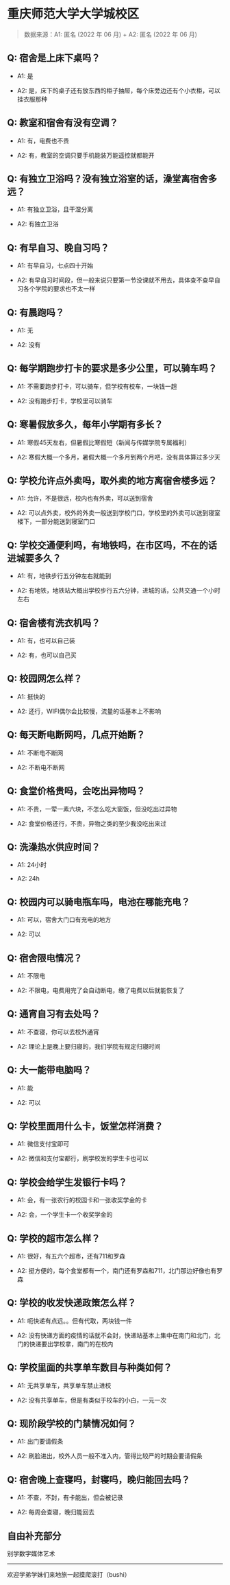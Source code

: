 # 重庆师范大学大学城校区

> 数据来源：A1: 匿名 (2022 年 06 月) + A2: 匿名 (2022 年 06 月)

## Q: 宿舍是上床下桌吗？

- A1: 是

- A2: 是，床下的桌子还有放东西的柜子抽屉，每个床旁边还有个小衣柜，可以挂衣服那种

## Q: 教室和宿舍有没有空调？

- A1: 有，电费也不贵

- A2: 有，教室的空调只要手机能装万能遥控就都能开

## Q: 有独立卫浴吗？没有独立浴室的话，澡堂离宿舍多远？

- A1: 有独立卫浴，且干湿分离

- A2: 有独立卫浴

## Q: 有早自习、晚自习吗？

- A1: 有早自习，七点四十开始

- A2: 有早自习时间段，但一般来说只要第一节没课就不用去，具体查不查早自习各个学院的要求也不太一样

## Q: 有晨跑吗？

- A1: 无

- A2: 没有

## Q: 每学期跑步打卡的要求是多少公里，可以骑车吗？

- A1: 不需要跑步打卡，可以骑车，但学校有校车，一块钱一趟

- A2: 没有跑步打卡，学校里可以骑车

## Q: 寒暑假放多久，每年小学期有多长？

- A1: 寒假45天左右，但暑假比寒假短（新闻与传媒学院专属福利）

- A2: 寒假大概一个多月，暑假大概一个多月到两个月吧，没有具体算过多少天

## Q: 学校允许点外卖吗，取外卖的地方离宿舍楼多远？

- A1: 允许，不是很远，校内也有外卖，可以送到宿舍

- A2: 可以点外卖，校外的外卖一般送到学校门口，学校里的外卖可以送到寝室楼下，一部分能送到寝室门口

## Q: 学校交通便利吗，有地铁吗，在市区吗，不在的话进城要多久？

- A1: 有，地铁步行五分钟左右就能到

- A2: 有地铁，地铁站大概出学校步行五六分钟，进城的话，公共交通一个小时左右

## Q: 宿舍楼有洗衣机吗？

- A1: 有，也可以自己装

- A2: 有，也可以自己买

## Q: 校园网怎么样？

- A1: 挺快的

- A2: 还行，WIFI偶尔会比较慢，流量的话基本上不影响

## Q: 每天断电断网吗，几点开始断？

- A1: 不断电不断网

- A2: 不断电不断网

## Q: 食堂价格贵吗，会吃出异物吗？

- A1: 不贵，一荤一素六块，不怎么吃大窗饭，但没吃出过异物

- A2: 食堂价格还行，不贵，异物之类的至少我没吃出来过

## Q: 洗澡热水供应时间？

- A1: 24小时

- A2: 24h

## Q: 校园内可以骑电瓶车吗，电池在哪能充电？

- A1: 可以，宿舍大门口有充电的地方

- A2: 可以

## Q: 宿舍限电情况？

- A1: 不限电

- A2: 不限电，电费用完了会自动断电，缴了电费以后就能恢复了

## Q: 通宵自习有去处吗？

- A1: 不查寝，你可以去校外通宵

- A2: 理论上是晚上要归寝的，我们学院有规定归寝时间

## Q: 大一能带电脑吗？

- A1: 能

- A2: 可以

## Q: 学校里面用什么卡，饭堂怎样消费？

- A1: 微信支付宝即可

- A2: 微信和支付宝都行，刷学校发的学生卡也可以

## Q: 学校会给学生发银行卡吗？

- A1: 会，有一张农行的校园卡和一张收奖学金的卡

- A2: 会，一个学生卡一个收奖学金的

## Q: 学校的超市怎么样？

- A1: 很好，有五六个超市，还有711和罗森

- A2: 挺方便的，每个食堂都有一个，南门还有罗森和711，北门那边好像也有罗森

## Q: 学校的收发快递政策怎么样？

- A1: 呃快递有点远。。但有代取，两块钱一件

- A2: 没有快递方面的疫情的话就不会封，快递站基本上集中在南门和北门，北门的快递要出学校拿，南门的在校内

## Q: 学校里面的共享单车数目与种类如何？

- A1: 无共享单车，共享单车禁止进校

- A2: 没有共享单车，但是有类似于校车的小白，一元一次

## Q: 现阶段学校的门禁情况如何？

- A1: 出门要请假条

- A2: 刷脸进出，校外人员一般不准入内，管得比较严的时期会要请假条

## Q: 宿舍晚上查寝吗，封寝吗，晚归能回去吗？

- A1: 不查，不封，有卡能出，但会被记录

- A2: 每周会查寝，晚归能回去

## 自由补充部分

别学数字媒体艺术

***

欢迎学弟学妹们来地旅一起摸爬滚打（bushi）